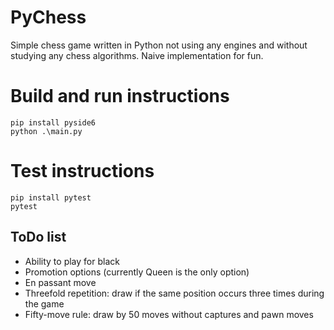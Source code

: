 # PyChess
Simple chess game written in Python not using any engines and without studying any chess algorithms. Naive implementation for fun.

# Build and run instructions
```
pip install pyside6
python .\main.py
```

# Test instructions
```
pip install pytest
pytest
```

## ToDo list
  - Ability to play for black
  - Promotion options (currently Queen is the only option)
  - En passant move
  - Threefold repetition: draw if the same position occurs three times during the game
  - Fifty-move rule: draw by 50 moves without captures and pawn moves

  